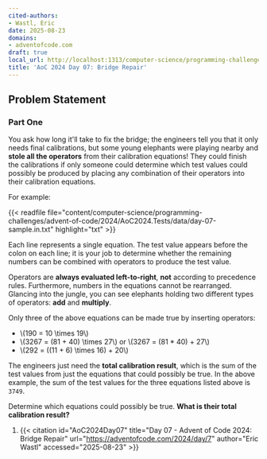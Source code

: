 ```yaml
---
cited-authors:
- Wastl, Eric
date: 2025-08-23
domains:
- adventofcode.com
draft: true
local_url: http://localhost:1313/computer-science/programming-challenges/advent-of-code/2024/AoC2024/07-bridge-repair/07-bridge-repair/
title: 'AoC 2024 Day 07: Bridge Repair'
---
```


## Problem Statement

### Part One

You ask how long it'll take to fix the bridge; the engineers tell you that it
only needs final calibrations, but some young elephants were playing nearby and
**stole all the operators** from their calibration equations! They could finish
the calibrations if only someone could determine which test values could
possibly be produced by placing any combination of their operators into their
calibration equations.

For example:

{{< readfile
  file="content/computer-science/programming-challenges/advent-of-code/2024/AoC2024.Tests/data/day-07-sample.in.txt"
  highlight="txt" >}}

Each line represents a single equation. The test value appears before the colon
on each line; it is your job to determine whether the remaining numbers can be
combined with operators to produce the test value.

Operators are **always evaluated left-to-right**, **not** according to
precedence rules. Furthermore, numbers in the equations cannot be rearranged.
Glancing into the jungle, you can see elephants holding two different types of
operators: **add** and **multiply**.

Only three of the above equations can be made true by inserting operators:

* \\(190 = 10 \times 19\\)
* \\(3267 = (81 + 40) \times 27\\) or \\(3267 = (81 * 40) + 27\\)
* \\(292 = ((11 + 6) \times 16) + 20\\)

The engineers just need the **total calibration result**, which is the sum of
the test values from just the equations that could possibly be true. In the
above example, the sum of the test values for the three equations listed above
is `3749`.

Determine which equations could possibly be true. **What is their total
calibration result?**

1. {{< citation
  id="AoC2024Day07"
  title="Day 07 - Advent of Code 2024: Bridge Repair"
  url="https://adventofcode.com/2024/day/7"
  author="Eric Wastl"
  accessed="2025-08-23" >}}
